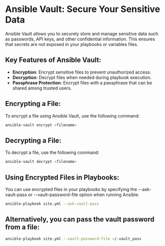 # Ansible Vault: Secure Your Sensitive Data

Ansible Vault allows you to securely store and manage sensitive data such as passwords, API keys, and other confidential information. This ensures that secrets are not exposed in your playbooks or variables files.

## Key Features of Ansible Vault:
- **Encryption**: Encrypt sensitive files to prevent unauthorized access.
- **Decryption**: Decrypt files when needed during playbook execution.
- **Passphrase Protection**: Encrypt files with a passphrase that can be shared among trusted users.

## Encrypting a File:
To encrypt a file using Ansible Vault, use the following command:

```bash
ansible-vault encrypt <filename>
```

## Decrypting a File:
To decrypt a file, use the following command:

```bash
ansible-vault decrypt <filename>
```

## Using Encrypted Files in Playbooks:
You can use encrypted files in your playbooks by specifying the --ask-vault-pass or --vault-password-file option when running Ansible.

```bash
ansible-playbook site.yml --ask-vault-pass
```
## Alternatively, you can pass the vault password from a file:

```bash
ansible-playbook site.yml --vault-password-file ~/.vault_pass
```
